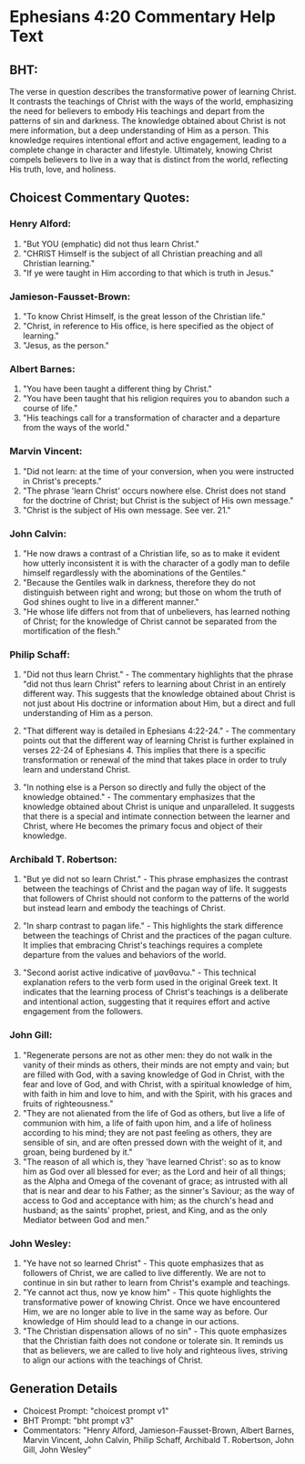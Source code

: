 # Ephesians 4:20 Commentary Help Text

## BHT:
The verse in question describes the transformative power of learning Christ. It contrasts the teachings of Christ with the ways of the world, emphasizing the need for believers to embody His teachings and depart from the patterns of sin and darkness. The knowledge obtained about Christ is not mere information, but a deep understanding of Him as a person. This knowledge requires intentional effort and active engagement, leading to a complete change in character and lifestyle. Ultimately, knowing Christ compels believers to live in a way that is distinct from the world, reflecting His truth, love, and holiness.

## Choicest Commentary Quotes:
### Henry Alford:
1) "But YOU (emphatic) did not thus learn Christ." 
2) "CHRIST Himself is the subject of all Christian preaching and all Christian learning."
3) "If ye were taught in Him according to that which is truth in Jesus."

### Jamieson-Fausset-Brown:
1. "To know Christ Himself, is the great lesson of the Christian life."
2. "Christ, in reference to His office, is here specified as the object of learning."
3. "Jesus, as the person."

### Albert Barnes:
1. "You have been taught a different thing by Christ."
2. "You have been taught that his religion requires you to abandon such a course of life."
3. "His teachings call for a transformation of character and a departure from the ways of the world."

### Marvin Vincent:
1. "Did not learn: at the time of your conversion, when you were instructed in Christ's precepts." 
2. "The phrase 'learn Christ' occurs nowhere else. Christ does not stand for the doctrine of Christ; but Christ is the subject of His own message."
3. "Christ is the subject of His own message. See ver. 21."

### John Calvin:
1. "He now draws a contrast of a Christian life, so as to make it evident how utterly inconsistent it is with the character of a godly man to defile himself regardlessly with the abominations of the Gentiles."
2. "Because the Gentiles walk in darkness, therefore they do not distinguish between right and wrong; but those on whom the truth of God shines ought to live in a different manner."
3. "He whose life differs not from that of unbelievers, has learned nothing of Christ; for the knowledge of Christ cannot be separated from the mortification of the flesh."

### Philip Schaff:
1. "Did not thus learn Christ." - The commentary highlights that the phrase "did not thus learn Christ" refers to learning about Christ in an entirely different way. This suggests that the knowledge obtained about Christ is not just about His doctrine or information about Him, but a direct and full understanding of Him as a person.

2. "That different way is detailed in Ephesians 4:22-24." - The commentary points out that the different way of learning Christ is further explained in verses 22-24 of Ephesians 4. This implies that there is a specific transformation or renewal of the mind that takes place in order to truly learn and understand Christ.

3. "In nothing else is a Person so directly and fully the object of the knowledge obtained." - The commentary emphasizes that the knowledge obtained about Christ is unique and unparalleled. It suggests that there is a special and intimate connection between the learner and Christ, where He becomes the primary focus and object of their knowledge.

### Archibald T. Robertson:
1. "But ye did not so learn Christ." - This phrase emphasizes the contrast between the teachings of Christ and the pagan way of life. It suggests that followers of Christ should not conform to the patterns of the world but instead learn and embody the teachings of Christ.

2. "In sharp contrast to pagan life." - This highlights the stark difference between the teachings of Christ and the practices of the pagan culture. It implies that embracing Christ's teachings requires a complete departure from the values and behaviors of the world.

3. "Second aorist active indicative of μανθανω." - This technical explanation refers to the verb form used in the original Greek text. It indicates that the learning process of Christ's teachings is a deliberate and intentional action, suggesting that it requires effort and active engagement from the followers.

### John Gill:
1. "Regenerate persons are not as other men: they do not walk in the vanity of their minds as others, their minds are not empty and vain; but are filled with God, with a saving knowledge of God in Christ, with the fear and love of God, and with Christ, with a spiritual knowledge of him, with faith in him and love to him, and with the Spirit, with his graces and fruits of righteousness."
2. "They are not alienated from the life of God as others, but live a life of communion with him, a life of faith upon him, and a life of holiness according to his mind; they are not past feeling as others, they are sensible of sin, and are often pressed down with the weight of it, and groan, being burdened by it."
3. "The reason of all which is, they 'have learned Christ': so as to know him as God over all blessed for ever; as the Lord and heir of all things; as the Alpha and Omega of the covenant of grace; as intrusted with all that is near and dear to his Father; as the sinner's Saviour; as the way of access to God and acceptance with him; as the church's head and husband; as the saints' prophet, priest, and King, and as the only Mediator between God and men."

### John Wesley:
1. "Ye have not so learned Christ" - This quote emphasizes that as followers of Christ, we are called to live differently. We are not to continue in sin but rather to learn from Christ's example and teachings.
2. "Ye cannot act thus, now ye know him" - This quote highlights the transformative power of knowing Christ. Once we have encountered Him, we are no longer able to live in the same way as before. Our knowledge of Him should lead to a change in our actions.
3. "The Christian dispensation allows of no sin" - This quote emphasizes that the Christian faith does not condone or tolerate sin. It reminds us that as believers, we are called to live holy and righteous lives, striving to align our actions with the teachings of Christ.


## Generation Details
- Choicest Prompt: "choicest prompt v1"
- BHT Prompt: "bht prompt v3"
- Commentators: "Henry Alford, Jamieson-Fausset-Brown, Albert Barnes, Marvin Vincent, John Calvin, Philip Schaff, Archibald T. Robertson, John Gill, John Wesley"
